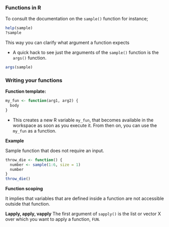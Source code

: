 ### Functions in R
To consult the documentation on the `sample()` function for instance;

```R
help(sample)
?sample
```
This way you can clarify what argument a function expects 
- A quick hack to see just the arguments of the `sample()` function is the `args()` function.
```R
args(sample)
```
### Writing your functions
**Function template:**
```R
my_fun <- function(arg1, arg2) {
  body
}
```
* This creates a new R variable `my_fun`, that becomes available in the workspace as soon as you execute it. From then on, you can use the `my_fun` as a function.

**Example**

Sample function that does not require an input.

```R
throw_die <- function() {
  number <- sample(1:6, size = 1)
  number
}
throw_die()
```
**Function scoping**

It implies that variables that are defined inside a function are not accessible outside that function.

**Lapply, apply, vapply**
The first argument of `sapply()` is the list or vector X over which you want to apply a function, `FUN`.
